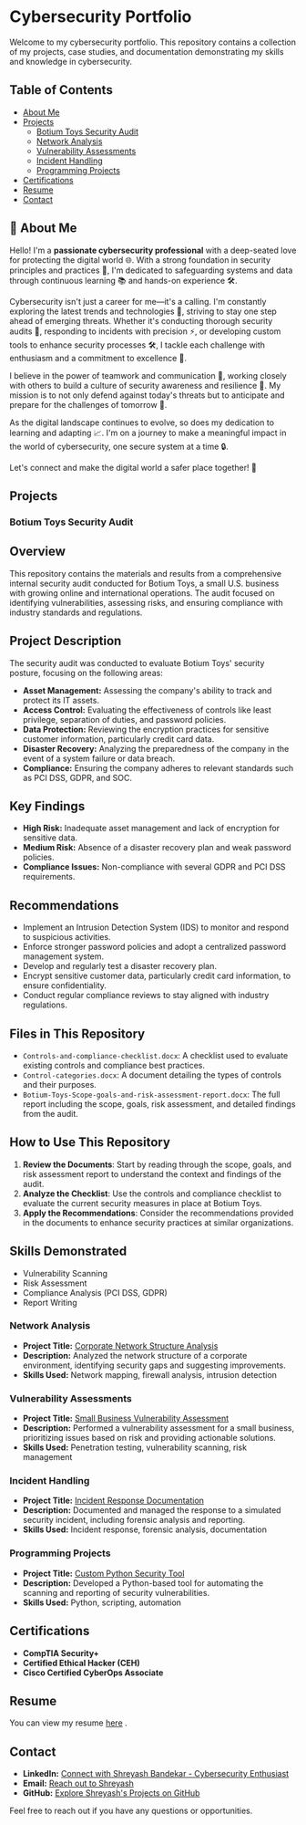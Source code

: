 # Cybersecurity Portfolio

Welcome to my cybersecurity portfolio. This repository contains a collection of my projects, case studies, and documentation demonstrating my skills and knowledge in cybersecurity.

## Table of Contents

- [About Me](#about-me)
- [Projects](#projects)
  - [Botium Toys Security Audit](#Botium-Toys-Security-Audit)
  - [Network Analysis](#network-analysis)
  - [Vulnerability Assessments](#vulnerability-assessments)
  - [Incident Handling](#incident-handling)
  - [Programming Projects](#programming-projects)
- [Certifications](#certifications)
- [Resume](#resume)
- [Contact](#contact)

## 👋 About Me

Hello! I'm a **passionate cybersecurity professional** with a deep-seated love for protecting the digital world 🌐. With a strong foundation in security principles and practices 🔐, I'm dedicated to safeguarding systems and data through continuous learning 📚 and hands-on experience 🛠️.

Cybersecurity isn't just a career for me—it's a calling. I'm constantly exploring the latest trends and technologies 🚀, striving to stay one step ahead of emerging threats. Whether it's conducting thorough security audits 📝, responding to incidents with precision ⚡, or developing custom tools to enhance security processes 🛠️, I tackle each challenge with enthusiasm and a commitment to excellence 🌟.

I believe in the power of teamwork and communication 🤝, working closely with others to build a culture of security awareness and resilience 💪. My mission is to not only defend against today's threats but to anticipate and prepare for the challenges of tomorrow 🌅.

As the digital landscape continues to evolve, so does my dedication to learning and adapting 📈. I'm on a journey to make a meaningful impact in the world of cybersecurity, one secure system at a time 🔒.

Let's connect and make the digital world a safer place together! 💬


## Projects

### Botium Toys Security Audit

## Overview
This repository contains the materials and results from a comprehensive internal security audit conducted for Botium Toys, a small U.S. business with growing online and international operations. The audit focused on identifying vulnerabilities, assessing risks, and ensuring compliance with industry standards and regulations.

## Project Description
The security audit was conducted to evaluate Botium Toys' security posture, focusing on the following areas:
- **Asset Management:** Assessing the company's ability to track and protect its IT assets.
- **Access Control:** Evaluating the effectiveness of controls like least privilege, separation of duties, and password policies.
- **Data Protection:** Reviewing the encryption practices for sensitive customer information, particularly credit card data.
- **Disaster Recovery:** Analyzing the preparedness of the company in the event of a system failure or data breach.
- **Compliance:** Ensuring the company adheres to relevant standards such as PCI DSS, GDPR, and SOC.

## Key Findings
- **High Risk:** Inadequate asset management and lack of encryption for sensitive data.
- **Medium Risk:** Absence of a disaster recovery plan and weak password policies.
- **Compliance Issues:** Non-compliance with several GDPR and PCI DSS requirements.

## Recommendations
- Implement an Intrusion Detection System (IDS) to monitor and respond to suspicious activities.
- Enforce stronger password policies and adopt a centralized password management system.
- Develop and regularly test a disaster recovery plan.
- Encrypt sensitive customer data, particularly credit card information, to ensure confidentiality.
- Conduct regular compliance reviews to stay aligned with industry regulations.

## Files in This Repository
- `Controls-and-compliance-checklist.docx`: A checklist used to evaluate existing controls and compliance best practices.
- `Control-categories.docx`: A document detailing the types of controls and their purposes.
- `Botium-Toys-Scope-goals-and-risk-assessment-report.docx`: The full report including the scope, goals, risk assessment, and detailed findings from the audit.

## How to Use This Repository
1. **Review the Documents**: Start by reading through the scope, goals, and risk assessment report to understand the context and findings of the audit.
2. **Analyze the Checklist**: Use the controls and compliance checklist to evaluate the current security measures in place at Botium Toys.
3. **Apply the Recommendations**: Consider the recommendations provided in the documents to enhance security practices at similar organizations.

## Skills Demonstrated
- Vulnerability Scanning
- Risk Assessment
- Compliance Analysis (PCI DSS, GDPR)
- Report Writing


### Network Analysis

- **Project Title:** [Corporate Network Structure Analysis](#)
- **Description:** Analyzed the network structure of a corporate environment, identifying security gaps and suggesting improvements.
- **Skills Used:** Network mapping, firewall analysis, intrusion detection

### Vulnerability Assessments

- **Project Title:** [Small Business Vulnerability Assessment](#)
- **Description:** Performed a vulnerability assessment for a small business, prioritizing issues based on risk and providing actionable solutions.
- **Skills Used:** Penetration testing, vulnerability scanning, risk management

### Incident Handling

- **Project Title:** [Incident Response Documentation](#)
- **Description:** Documented and managed the response to a simulated security incident, including forensic analysis and reporting.
- **Skills Used:** Incident response, forensic analysis, documentation

### Programming Projects

- **Project Title:** [Custom Python Security Tool](#)
- **Description:** Developed a Python-based tool for automating the scanning and reporting of security vulnerabilities.
- **Skills Used:** Python, scripting, automation

## Certifications

- **CompTIA Security+**
- **Certified Ethical Hacker (CEH)**
- **Cisco Certified CyberOps Associate**

## Resume

You can view my resume [here](https://drive.google.com/file/d/1qm2JSc7RqAA1f325Jv8478VDcaVMtaEC/view?usp=sharing) .

## Contact

- **LinkedIn:** [Connect with Shreyash Bandekar - Cybersecurity Enthusiast](https://www.linkedin.com/in/shreyash-bandekar)
- **Email:** [Reach out to Shreyash](mailto:shreyash.bandekar2015@gmail.com)
- **GitHub:** [Explore Shreyash's Projects on GitHub](https://github.com/shreyashbandekar)


Feel free to reach out if you have any questions or opportunities.
